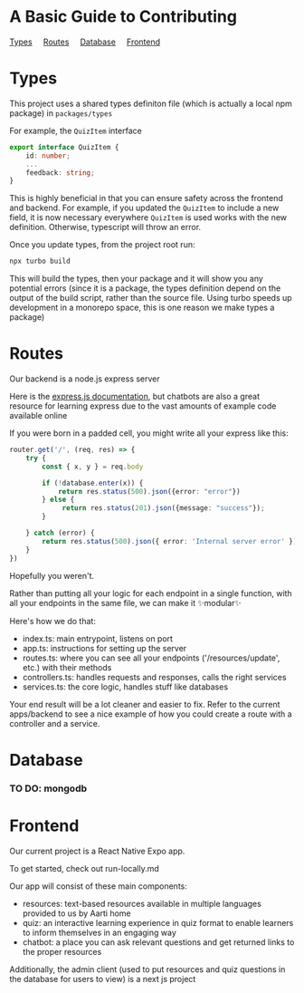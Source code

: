 # A Basic Guide to Contributing

[Types](#Types) &nbsp; &nbsp; [Routes](#Routes) &nbsp; &nbsp; [Database](#Database)  &nbsp; &nbsp; [Frontend](#Frontend)


# Types
This project uses a shared types definiton file (which is actually a local npm package) in `packages/types`

For example, the `QuizItem` interface

```ts
export interface QuizItem {
    id: number;
    ...
    feedback: string;
}
```

This is highly beneficial in that you can ensure safety across the frontend and backend. For example, if you updated the `QuizItem` to include a new field, it is now necessary everywhere `QuizItem` is used works with the new definition. Otherwise, typescript will throw an error.

Once you update types, from the project root run:

```bash
npx turbo build
```

This will build the types, then your package and it will show you any potential errors (since it is a package, the types definition depend on the output of the build script, rather than the source file. Using turbo speeds up development in a monorepo space, this is one reason we make types a package)

# Routes

Our backend is a node.js express server

Here is the [express.js documentation](https://expressjs.com/), but chatbots are also a great resource for learning express due to the vast amounts of example code available online

If you were born in a padded cell, you might write all your express like this:
```ts
router.get('/', (req, res) => {
    try {
        const { x, y } = req.body 

        if (!database.enter(x)) {
            return res.status(500).json({error: "error"})
        } else {
             return res.status(201).json({message: "success"});
        }

    } catch (error) {
        return res.status(500).json({ error: 'Internal server error' });
    }
})
```

Hopefully you weren't. 

Rather than putting all your logic for each endpoint in a single function, with all your endpoints in the same file, we can make it ✨modular✨

Here's how we do that:

- index.ts: main entrypoint, listens on port
- app.ts: instructions for setting up the server
- routes.ts: where you can see all your endpoints ('/resources/update', etc.) with their methods
- controllers.ts: handles requests and responses, calls the right services
- services.ts: the core logic, handles stuff like databases

Your end result will be a lot cleaner and easier to fix. Refer to the current apps/backend to see a nice example of how you could create a route with a controller and a service.

# Database

### TO DO: mongodb

# Frontend

Our current project is a React Native Expo app.

To get started, check out run-locally.md

Our app will consist of these main components:

- resources: text-based resources available in multiple languages provided to us by Aarti home
- quiz: an interactive learning experience in quiz format to enable learners to inform themselves in an engaging way
- chatbot: a place you can ask relevant questions and get returned links to the proper resources

Additionally, the admin client (used to put resources and quiz questions in the database for users to view) is a next js project